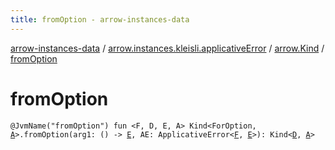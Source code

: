 ```yaml
---
title: fromOption - arrow-instances-data
---
```


[arrow-instances-data](../../index.html) / [arrow.instances.kleisli.applicativeError](../index.html) / [arrow.Kind](index.html) / [fromOption](./from-option.html)

# fromOption

`@JvmName("fromOption") fun <F, D, E, A> Kind<ForOption, `[`A`](from-option.html#A)`>.fromOption(arg1: () -> `[`E`](from-option.html#E)`, AE: ApplicativeError<`[`F`](from-option.html#F)`, `[`E`](from-option.html#E)`>): Kind<`[`D`](from-option.html#D)`, `[`A`](from-option.html#A)`>`